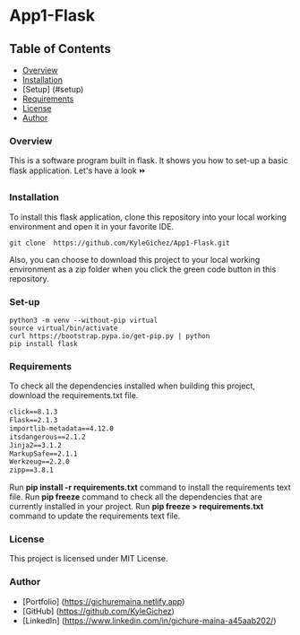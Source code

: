 # App1-Flask

## Table of Contents
- [Overview](#overview)
- [Installation](#installation)
- [Setup] (#setup)
- [Requirements](#requirements)
- [License](#License)
- [Author](#author)

### Overview
This is a software program built in flask. It shows you how to set-up a basic flask application. Let's have a look ⏩

### Installation
To install this flask application, clone this repository into your local working environment and open it in your favorite IDE.
````clone repository
git clone  https://github.com/KyleGichez/App1-Flask.git
````
Also, you can choose to download this project to your local working environment as a zip folder when you click the green code button in this repository.

### Set-up
````Set-up 
python3 -m venv --without-pip virtual
source virtual/bin/activate
curl https://bootstrap.pypa.io/get-pip.py | python
pip install flask
````

### Requirements
To check all the dependencies installed when building this project, download the requirements.txt file.
````requirements.txt file
click==8.1.3
Flask==2.1.3
importlib-metadata==4.12.0
itsdangerous==2.1.2
Jinja2==3.1.2
MarkupSafe==2.1.1
Werkzeug==2.2.0
zipp==3.8.1
````
Run **pip install -r requirements.txt** command to install the requirements text file.
Run **pip freeze** command to check all the dependencies that are currently installed in your project.
Run **pip freeze > requirements.txt** command to update the requirements text file.

### License
This project is licensed under MIT License.

### Author
- [Portfolio] (https://gichuremaina.netlify.app)
- [GitHub] (https://github.com/KyleGichez)
- [LinkedIn] (https://www.linkedin.com/in/gichure-maina-a45aab202/)